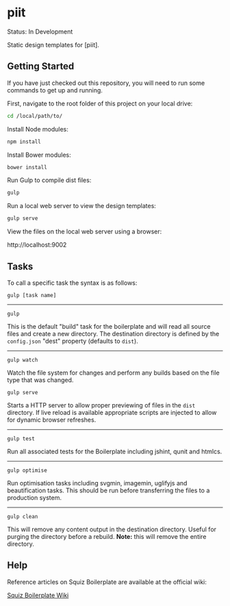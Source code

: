 # piit

Status: In Development

Static design templates for [piit].

## Getting Started

If you have just checked out this repository, you will need to run some commands to get up and running.

First, navigate to the root folder of this project on your local drive:

```bash
cd /local/path/to/
```

Install Node modules:

```bash
npm install
```

Install Bower modules:

```bash
bower install
```

Run Gulp to compile dist files:

```bash
gulp
```

Run a local web server to view the design templates:

```bash
gulp serve
```

View the files on the local web server using a browser:

http://localhost:9002

## Tasks

To call a specific task the syntax is as follows:
```
gulp [task name]
```

***

```
gulp
```

This is the default "build" task for the boilerplate and will read all source files and create a new directory. The destination directory is defined by the `config.json` "dest" property (defaults to `dist`).

***

```
gulp watch
```

Watch the file system for changes and perform any builds based on the file type that was changed.

```
gulp serve
```

Starts a HTTP server to allow proper previewing of files in the `dist` directory. If live reload is available appropriate scripts are injected to allow for dynamic browser refreshes.

***

```
gulp test
```

Run all associated tests for the Boilerplate including jshint, qunit and htmlcs.

***

```
gulp optimise
```

Run optimisation tasks including svgmin, imagemin, uglifyjs and beautification tasks. This should be run before transferring the files to a production system.

***

```
gulp clean
```

This will remove any content output in the destination directory. Useful for purging the directory before a rebuild. **Note:** this will remove the entire directory.

## Help

Reference articles on Squiz Boilerplate are available at the official wiki:

[Squiz Boilerplate Wiki](https://gitlab.squiz.net/boilerplate/squiz-boilerplate/wikis/home)